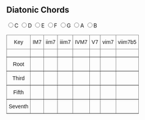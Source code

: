 ## Diatonic Chords

<div>
  <label><input type="radio" name="key" value="C" id="radioC">C</label>
  <label><input type="radio" name="key" value="D" id="radioD">D</label>
  <label><input type="radio" name="key" value="E" id="radioE">E</label>
  <label><input type="radio" name="key" value="F" id="radioF">F</label>
  <label><input type="radio" name="key" value="G" id="radioG">G</label>
  <label><input type="radio" name="key" value="A" id="radioA">A</label>
  <label><input type="radio" name="key" value="B" id="radioB">B</label>
</div>

<style type="text/css">
.tg  {border-collapse:collapse;border-spacing:0;}
.tg td{border-color:black;border-style:solid;border-width:1px;font-family:Arial, sans-serif;font-size:14px;
  overflow:hidden;padding:10px 5px;word-break:normal;}
.tg th{border-color:black;border-style:solid;border-width:1px;font-family:Arial, sans-serif;font-size:14px;
  font-weight:normal;overflow:hidden;padding:10px 5px;word-break:normal;}
.tg .tg-c3ow{border-color:inherit;text-align:center;vertical-align:top}
</style>

<table class="tg" id="targetTable">
<thead>
  <tr>
    <th class="tg-c3ow">Key</th>
    <th class="tg-c3ow">IM7</th>
    <th class="tg-c3ow">iim7</th>
    <th class="tg-c3ow">iiim7</th>
    <th class="tg-c3ow">IVM7</th>
    <th class="tg-c3ow">V7</th>
    <th class="tg-c3ow">vim7</th>
    <th class="tg-c3ow">viim7b5</th>
  </tr>
</thead>
<tbody>
  <tr>
    <td class="tg-c3ow"></td>
    <td class="tg-c3ow"></td>
    <td class="tg-c3ow"></td>
    <td class="tg-c3ow"></td>
    <td class="tg-c3ow"></td>
    <td class="tg-c3ow"></td>
    <td class="tg-c3ow"></td>
    <td class="tg-c3ow"></td>
  </tr>
  <tr>
    <td class="tg-c3ow">Root</td>
    <td class="tg-c3ow"></td>
    <td class="tg-c3ow"></td>
    <td class="tg-c3ow"></td>
    <td class="tg-c3ow"></td>
    <td class="tg-c3ow"></td>
    <td class="tg-c3ow"></td>
    <td class="tg-c3ow"></td>
  </tr>
  <tr>
    <td class="tg-c3ow">Third</td>
    <td class="tg-c3ow"></td>
    <td class="tg-c3ow"></td>
    <td class="tg-c3ow"></td>
    <td class="tg-c3ow"></td>
    <td class="tg-c3ow"></td>
    <td class="tg-c3ow"></td>
    <td class="tg-c3ow"></td>
  </tr>
  <tr>
    <td class="tg-c3ow">Fifth</td>
    <td class="tg-c3ow"></td>
    <td class="tg-c3ow"></td>
    <td class="tg-c3ow"></td>
    <td class="tg-c3ow"></td>
    <td class="tg-c3ow"></td>
    <td class="tg-c3ow"></td>
    <td class="tg-c3ow"></td>
  </tr>
  <tr>
    <td class="tg-c3ow">Seventh</td>
    <td class="tg-c3ow"></td>
    <td class="tg-c3ow"></td>
    <td class="tg-c3ow"></td>
    <td class="tg-c3ow"></td>
    <td class="tg-c3ow"></td>
    <td class="tg-c3ow"></td>
    <td class="tg-c3ow"></td>
  </tr>
</tbody>
</table>

<script type="text/javascript">
  function valueChange(event){
    console.log('選択されているのは ' + event.currentTarget.value + ' です');
    this.table.rows[1].cells[0].innerHTML = event.currentTarget.value;
    x = root.indexOf(event.currentTarget.value)
    console.log(event.currentTarget.value + 'のindexは' + x);
    for (let i = 0; i < 7; i++) {
      j = (i+x)%7
      console.log(j);
      this.table.rows[1].cells[i+1].innerHTML = this.root[j] + this.list[i];
    }
  }
  
  const root = ['C', 'D', 'E', 'F', 'G', 'A', 'B']
  const list = ['M7', 'm7', 'm7', 'M7', '7', 'm7', 'm7b5']
  console.log(hash['C']);

  let table = document.getElementById('targetTable');

  let radioC = document.getElementById('radioC');
  radioC.checked = true;
  for (let i = 0; i < 7; i++) {
    table.rows[1].cells[i+1].innerHTML = root[i] + this.list[i];
  }
  radioC.addEventListener('change', {table: table, root: root, list: list, handleEvent: valueChange});

  let radioD = document.getElementById('radioD');
  radioD.addEventListener('change', {table: table, root: root, list: list, handleEvent: valueChange});

  let radioE = document.getElementById('radioE');
  radioE.addEventListener('change', {table: table, root: root, list: list, handleEvent: valueChange});

  let radioF = document.getElementById('radioF');
  radioF.addEventListener('change', {table: table, root: root, list: list, handleEvent: valueChange});

  let radioG = document.getElementById('radioG');
  radioG.addEventListener('change', {table: table, root: root, list: list, handleEvent: valueChange});

  let radioA = document.getElementById('radioA');
  radioA.addEventListener('change', {table: table, root: root, list: list, handleEvent: valueChange});

  let radioB = document.getElementById('radioB');
  radioB.addEventListener('change', {table: table, root: root, list: list, handleEvent: valueChange});
</script>
